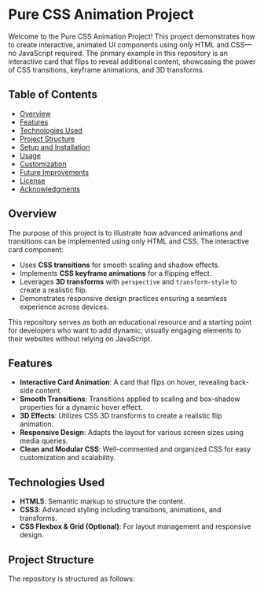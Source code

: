 # Pure CSS Animation Project

Welcome to the Pure CSS Animation Project! This project demonstrates how to create interactive, animated UI components using only HTML and CSS—no JavaScript required. The primary example in this repository is an interactive card that flips to reveal additional content, showcasing the power of CSS transitions, keyframe animations, and 3D transforms.

## Table of Contents

- [Overview](#overview)
- [Features](#features)
- [Technologies Used](#technologies-used)
- [Project Structure](#project-structure)
- [Setup and Installation](#setup-and-installation)
- [Usage](#usage)
- [Customization](#customization)
- [Future Improvements](#future-improvements)
- [License](#license)
- [Acknowledgments](#acknowledgments)

## Overview

The purpose of this project is to illustrate how advanced animations and transitions can be implemented using only HTML and CSS. The interactive card component:
- Uses **CSS transitions** for smooth scaling and shadow effects.
- Implements **CSS keyframe animations** for a flipping effect.
- Leverages **3D transforms** with `perspective` and `transform-style` to create a realistic flip.
- Demonstrates responsive design practices ensuring a seamless experience across devices.

This repository serves as both an educational resource and a starting point for developers who want to add dynamic, visually engaging elements to their websites without relying on JavaScript.

## Features

- **Interactive Card Animation**: A card that flips on hover, revealing back-side content.
- **Smooth Transitions**: Transitions applied to scaling and box-shadow properties for a dynamic hover effect.
- **3D Effects**: Utilizes CSS 3D transforms to create a realistic flip animation.
- **Responsive Design**: Adapts the layout for various screen sizes using media queries.
- **Clean and Modular CSS**: Well-commented and organized CSS for easy customization and scalability.

## Technologies Used

- **HTML5**: Semantic markup to structure the content.
- **CSS3**: Advanced styling including transitions, animations, and transforms.
- **CSS Flexbox & Grid (Optional)**: For layout management and responsive design.

## Project Structure

The repository is structured as follows:

